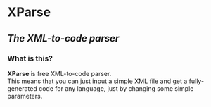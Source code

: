 # XParse
## *The XML-to-code parser*  
  
### What is this?
__XParse__ is free XML-to-code parser.    
This means that you can just input a simple XML file and get a fully-generated code for any language, just by changing some simple parameters.
